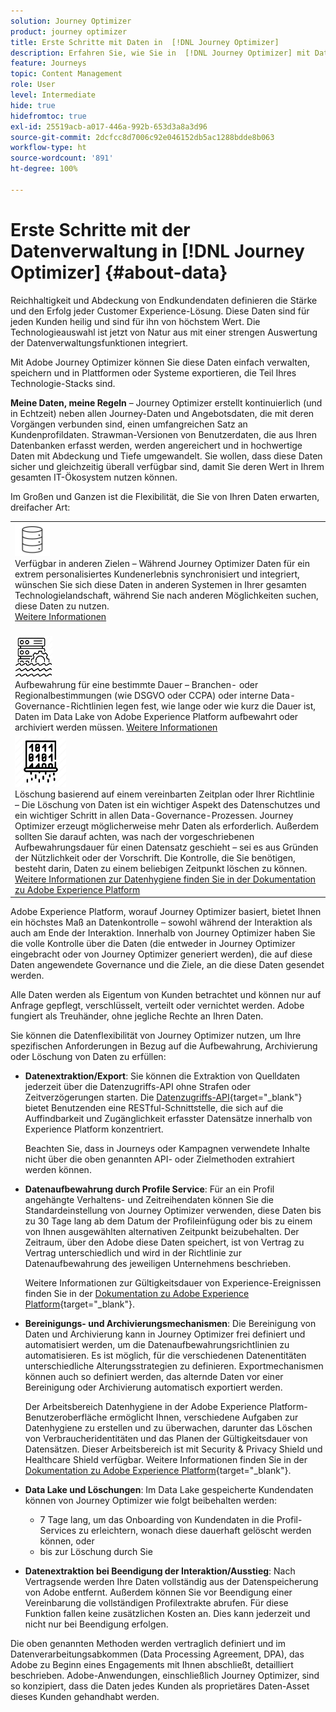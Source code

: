 ```yaml
---
solution: Journey Optimizer
product: journey optimizer
title: Erste Schritte mit Daten in  [!DNL Journey Optimizer]
description: Erfahren Sie, wie Sie in  [!DNL Journey Optimizer] mit Daten arbeiten
feature: Journeys
topic: Content Management
role: User
level: Intermediate
hide: true
hidefromtoc: true
exl-id: 25519acb-a017-446a-992b-653d3a8a3d96
source-git-commit: 2dcfcc8d7006c92e046152db5ac1288bdde8b063
workflow-type: ht
source-wordcount: '891'
ht-degree: 100%

---
```


# Erste Schritte mit der Datenverwaltung in [!DNL Journey Optimizer] {#about-data}

Reichhaltigkeit und Abdeckung von Endkundendaten definieren die Stärke und den Erfolg jeder Customer Experience-Lösung. Diese Daten sind für jeden Kunden heilig und sind für ihn von höchstem Wert. Die Technologieauswahl ist jetzt von Natur aus mit einer strengen Auswertung der Datenverwaltungsfunktionen integriert.

Mit Adobe Journey Optimizer können Sie diese Daten einfach verwalten, speichern und in Plattformen oder Systeme exportieren, die Teil Ihres Technologie-Stacks sind.

**Meine Daten, meine Regeln** – Journey Optimizer erstellt kontinuierlich (und in Echtzeit) neben allen Journey-Daten und Angebotsdaten, die mit deren Vorgängen verbunden sind, einen umfangreichen Satz an Kundenprofildaten. Strawman-Versionen von Benutzerdaten, die aus Ihren Datenbanken erfasst werden, werden angereichert und in hochwertige Daten mit Abdeckung und Tiefe umgewandelt. Sie wollen, dass diese Daten sicher und gleichzeitig überall verfügbar sind, damit Sie deren Wert in Ihrem gesamten IT-Ökosystem nutzen können.

Im Großen und Ganzen ist die Flexibilität, die Sie von Ihren Daten erwarten, dreifacher Art:


<table style="table-layout:fixed">
<tr style="border: 0;">
  <td>
    <div><img alt="Ziele" src="assets/do-not-localize/dest.png" /> 
 <br>Verfügbar in anderen Zielen – Während Journey Optimizer Daten für ein extrem personalisiertes Kundenerlebnis synchronisiert und integriert, wünschen Sie sich diese Daten in anderen Systemen in Ihrer gesamten Technologielandschaft, während Sie nach anderen Möglichkeiten suchen, diese Daten zu nutzen.
    <div>
     <a href="../start/ajo-integrations.md">Weitere Informationen</a></div>
    </div>
    <br>
  </td>
</tr>
  <td>
    <div><img alt="Aufbewahrung" src="assets/do-not-localize/retention.png" />  
 <br>Aufbewahrung für eine bestimmte Dauer – Branchen- oder Regionalbestimmungen (wie DSGVO oder CCPA) oder interne Data-Governance-Richtlinien legen fest, wie lange oder wie kurz die Dauer ist, Daten im Data Lake von Adobe Experience Platform aufbewahrt oder archiviert werden müssen. <a href="../privacy/get-started-privacy.md">Weitere Informationen</a></div>
  </td>
</tr>
<tr style="border: 0;">
  <td>
    <div><img alt="Richtlinie" src="assets/do-not-localize/policy.png" /> 
 <br>Löschung basierend auf einem vereinbarten Zeitplan oder Ihrer Richtlinie – Die Löschung von Daten ist ein wichtiger Aspekt des Datenschutzes und ein wichtiger Schritt in allen Data-Governance-Prozessen. Journey Optimizer erzeugt möglicherweise mehr Daten als erforderlich. Außerdem sollten Sie darauf achten, was nach der vorgeschriebenen Aufbewahrungsdauer für einen Datensatz geschieht – sei es aus Gründen der Nützlichkeit oder der Vorschrift. Die Kontrolle, die Sie benötigen, besteht darin, Daten zu einem beliebigen Zeitpunkt löschen zu können. <a href="https://experienceleague.adobe.com/docs/experience-platform/hygiene/ui/overview.html?lang=de">Weitere Informationen zur Datenhygiene finden Sie in der Dokumentation zu Adobe Experience Platform</a></div>
  </td>
</tr>
</table>

Adobe Experience Platform, worauf Journey Optimizer basiert, bietet Ihnen ein höchstes Maß an Datenkontrolle – sowohl während der Interaktion als auch am Ende der Interaktion. Innerhalb von Journey Optimizer haben Sie die volle Kontrolle über die Daten (die entweder in Journey Optimizer eingebracht oder von Journey Optimizer generiert werden), die auf diese Daten angewendete Governance und die Ziele, an die diese Daten gesendet werden.

Alle Daten werden als Eigentum von Kunden betrachtet und können nur auf Anfrage gepflegt, verschlüsselt, verteilt oder vernichtet werden. Adobe fungiert als Treuhänder, ohne jegliche Rechte an Ihren Daten.

Sie können die Datenflexibilität von Journey Optimizer nutzen, um Ihre spezifischen Anforderungen in Bezug auf die Aufbewahrung, Archivierung oder Löschung von Daten zu erfüllen:

* **Datenextraktion/Export**: Sie können die Extraktion von Quelldaten jederzeit über die Datenzugriffs-API ohne Strafen oder Zeitverzögerungen starten. Die [Datenzugriffs-API](https://experienceleague.adobe.com/docs/experience-platform/data-access/api.html?lang=de){target=&quot;_blank&quot;} bietet Benutzenden eine RESTful-Schnittstelle, die sich auf die Auffindbarkeit und Zugänglichkeit erfasster Datensätze innerhalb von Experience Platform konzentriert. <!--In the future (on roadmap), you can use file-based destinations to export and migrate log data from Adobe Journey Optimizer. -->

   Beachten Sie, dass in Journeys oder Kampagnen verwendete Inhalte nicht über die oben genannten API- oder Zielmethoden extrahiert werden können.

* **Datenaufbewahrung durch Profile Service**: Für an ein Profil angehängte Verhaltens- und Zeitreihendaten können Sie die Standardeinstellung von Journey Optimizer verwenden, diese Daten bis zu 30 Tage lang ab dem Datum der Profileinfügung oder bis zu einem von Ihnen ausgewählten alternativen Zeitpunkt beizubehalten. Der Zeitraum, über den Adobe diese Daten speichert, ist von Vertrag zu Vertrag unterschiedlich und wird in der Richtlinie zur Datenaufbewahrung des jeweiligen Unternehmens beschrieben.

   Weitere Informationen zur Gültigkeitsdauer von Experience-Ereignissen finden Sie in der [Dokumentation zu Adobe Experience Platform](https://experienceleague.adobe.com/docs/experience-platform/profile/event-expirations.html?lang=de){target=&quot;_blank&quot;}.

* **Bereinigungs- und Archivierungsmechanismen**: Die Bereinigung von Daten und Archivierung kann in Journey Optimizer frei definiert und automatisiert werden, um die Datenaufbewahrungsrichtlinien zu automatisieren. Es ist möglich, für die verschiedenen Datenentitäten unterschiedliche Alterungsstrategien zu definieren. Exportmechanismen können auch so definiert werden, das alternde Daten vor einer Bereinigung oder Archivierung automatisch exportiert werden.

   Der Arbeitsbereich Datenhygiene in der Adobe Experience Platform-Benutzeroberfläche ermöglicht Ihnen, verschiedene Aufgaben zur Datenhygiene zu erstellen und zu überwachen, darunter das Löschen von Verbraucheridentitäten und das Planen der Gültigkeitsdauer von Datensätzen. Dieser Arbeitsbereich ist mit Security &amp; Privacy Shield und Healthcare Shield verfügbar. Weitere Informationen finden Sie in der [Dokumentation zu Adobe Experience Platform](https://experienceleague.adobe.com/docs/experience-platform/hygiene/ui/overview.html?lang=de){target=&quot;_blank&quot;}.

* **Data Lake und Löschungen**: Im Data Lake gespeicherte Kundendaten können von Journey Optimizer wie folgt beibehalten werden:

   * 7 Tage lang, um das Onboarding von Kundendaten in die Profil-Services zu erleichtern, wonach diese dauerhaft gelöscht werden können, oder
   * bis zur Löschung durch Sie


* **Datenextraktion bei Beendigung der Interaktion/Ausstieg**: Nach Vertragsende werden Ihre Daten vollständig aus der Datenspeicherung von Adobe entfernt. Außerdem können Sie vor Beendigung einer Vereinbarung die vollständigen Profilextrakte abrufen. Für diese Funktion fallen keine zusätzlichen Kosten an. Dies kann jederzeit und nicht nur bei Beendigung erfolgen.

Die oben genannten Methoden werden vertraglich definiert und im Datenverarbeitungsabkommen (Data Processing Agreement, DPA), das Adobe zu Beginn eines Engagements mit Ihnen abschließt, detailliert beschrieben. Adobe-Anwendungen, einschließlich Journey Optimizer, sind so konzipiert, dass die Daten jedes Kunden als proprietäres Daten-Asset dieses Kunden gehandhabt werden.
